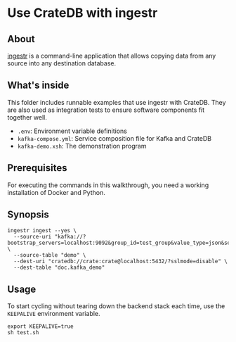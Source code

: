 # Use CrateDB with ingestr

## About

[ingestr] is a command-line application that allows copying data
from any source into any destination database.

## What's inside

This folder includes runnable examples that use ingestr with CrateDB.
They are also used as integration tests to ensure software components
fit together well.

- `.env`: Environment variable definitions
- `kafka-compose.yml`: Service composition file for Kafka and CrateDB
- `kafka-demo.xsh`: The demonstration program

## Prerequisites

For executing the commands in this walkthrough, you need a working
installation of Docker and Python.

## Synopsis

```shell
ingestr ingest --yes \
  --source-uri "kafka://?bootstrap_servers=localhost:9092&group_id=test_group&value_type=json&select=value" \
  --source-table "demo" \
  --dest-uri "cratedb://crate:crate@localhost:5432/?sslmode=disable" \
  --dest-table "doc.kafka_demo"
```

## Usage

To start cycling without tearing down the backend stack each time,
use the `KEEPALIVE` environment variable.
```shell
export KEEPALIVE=true
sh test.sh
```


[ingestr]: https://bruin-data.github.io/ingestr/
